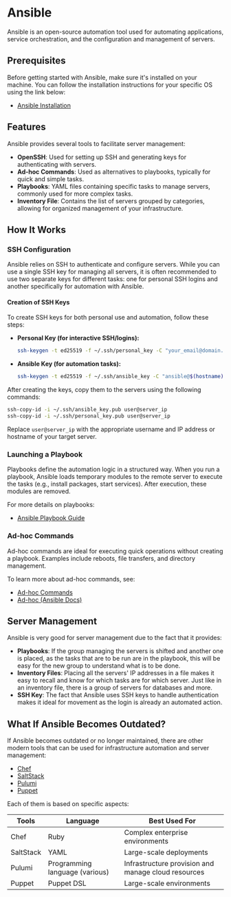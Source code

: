 # Ansible

Ansible is an open-source automation tool used for automating applications, service orchestration, and the configuration and management of servers.

## Prerequisites

Before getting started with Ansible, make sure it's installed on your machine. You can follow the installation instructions for your specific OS using the link below:

- [Ansible Installation](/docs/tutorials/ansible_tuto.md)

## Features

Ansible provides several tools to facilitate server management:

- **OpenSSH**: Used for setting up SSH and generating keys for authenticating with servers.
- **Ad-hoc Commands**: Used as alternatives to playbooks, typically for quick and simple tasks.
- **Playbooks**: YAML files containing specific tasks to manage servers, commonly used for more complex tasks.
- **Inventory File**: Contains the list of servers grouped by categories, allowing for organized management of your infrastructure.

## How It Works

### SSH Configuration

Ansible relies on SSH to authenticate and configure servers. While you can use a single SSH key for managing all servers, it is often recommended to use two separate keys for different tasks: one for personal SSH logins and another specifically for automation with Ansible.

#### Creation of SSH Keys

To create SSH keys for both personal use and automation, follow these steps:

- **Personal Key (for interactive SSH/logins):**

  ```sh
  ssh-keygen -t ed25519 -f ~/.ssh/personal_key -C "your_email@domain.com"
  ```

- **Ansible Key (for automation tasks):**

  ```sh
  ssh-keygen -t ed25519 -f ~/.ssh/ansible_key -C "ansible@$(hostname)"
  ```

After creating the keys, copy them to the servers using the following commands:

```sh
ssh-copy-id -i ~/.ssh/ansible_key.pub user@server_ip
ssh-copy-id -i ~/.ssh/personal_key.pub user@server_ip
```

Replace `user@server_ip` with the appropriate username and IP address or hostname of your target server.

### Launching a Playbook

Playbooks define the automation logic in a structured way. When you run a playbook, Ansible loads temporary modules to the remote server to execute the tasks (e.g., install packages, start services). After execution, these modules are removed.

For more details on playbooks:

- [Ansible Playbook Guide](/docs/tutorials/ansible_tuto.md)

### Ad-hoc Commands

Ad-hoc commands are ideal for executing quick operations without creating a playbook. Examples include reboots, file transfers, and directory management.

To learn more about ad-hoc commands, see:

- [Ad-hoc Commands](/docs/tutorials/ansible_tuto.md)
- [Ad-hoc (Ansible Docs)](https://docs.ansible.com/ansible/2.8/user_guide/intro_adhoc.html)

## Server Management

Ansible is very good for server management due to the fact that it provides:

- **Playbooks**: If the group managing the servers is shifted and another one is placed, as the tasks that are to be run are in the playbook, this will be easy for the new group to understand what is to be done.
- **Inventory Files**: Placing all the servers' IP addresses in a file makes it easy to recall and know for which tasks are for which server. Just like in an inventory file, there is a group of servers for databases and more.
- **SSH Key**: The fact that Ansible uses SSH keys to handle authentication makes it ideal for movement as the login is already an automated action.

## What If Ansible Becomes Outdated?

If Ansible becomes outdated or no longer maintained, there are other modern tools that can be used for infrastructure automation and server management:

- [Chef](https://docs.chef.io/manage/)
- [SaltStack](https://github.com/saltstack/salt)
- [Pulumi](https://www.pulumi.com/)
- [Puppet](https://www.puppet.com/)

Each of them is based on specific aspects:

| Tools     | Language                   | Best Used For                                   |
|-----------|----------------------------|-------------------------------------------------|
| Chef      | Ruby                       | Complex enterprise environments                 |
| SaltStack | YAML                       | Large-scale deployments                         |
| Pulumi    | Programming language (various) | Infrastructure provision and manage cloud resources |
| Puppet    | Puppet DSL                 | Large-scale environments                        |
